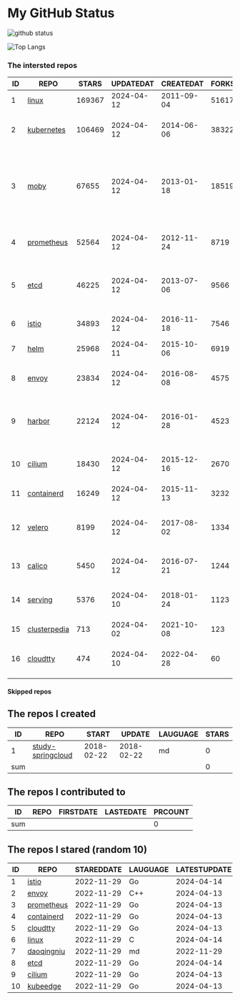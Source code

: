 # My GitHub Status

<img src="https://github-readme-stats-1.yihong0618.vercel.app/api?username=daoqingniu&show_icons=true&&&hide_title=true&count_private=true" alt="github status" />

![Top Langs](https://github-readme-stats-1.yihong0618.vercel.app/api/top-langs/?username=daoqingniu&layout=compact)

<!--START_SECTION:github_repos-->
### The intersted repos
| ID |                              REPO                               | STARS  | UPDATEDAT  | CREATEDAT  | FORKSCOUNT |                                                DESCRIPTIONS                                                |
|----|-----------------------------------------------------------------|--------|------------|------------|------------|------------------------------------------------------------------------------------------------------------|
|  1 | [linux](https://github.com/torvalds/linux)                      | 169367 | 2024-04-12 | 2011-09-04 |      51617 | Linux kernel source tree                                                                                   |
|  2 | [kubernetes](https://github.com/kubernetes/kubernetes)          | 106469 | 2024-04-12 | 2014-06-06 |      38322 | Production-Grade Container Scheduling and Management                                                       |
|  3 | [moby](https://github.com/moby/moby)                            |  67655 | 2024-04-12 | 2013-01-18 |      18519 | The Moby Project - a collaborative project for the container ecosystem to assemble container-based systems |
|  4 | [prometheus](https://github.com/prometheus/prometheus)          |  52564 | 2024-04-12 | 2012-11-24 |       8719 | The Prometheus monitoring system and time series database.                                                 |
|  5 | [etcd](https://github.com/etcd-io/etcd)                         |  46225 | 2024-04-12 | 2013-07-06 |       9566 | Distributed reliable key-value store for the most critical data of a distributed system                    |
|  6 | [istio](https://github.com/istio/istio)                         |  34893 | 2024-04-12 | 2016-11-18 |       7546 | Connect, secure, control, and observe services.                                                            |
|  7 | [helm](https://github.com/helm/helm)                            |  25968 | 2024-04-11 | 2015-10-06 |       6919 | The Kubernetes Package Manager                                                                             |
|  8 | [envoy](https://github.com/envoyproxy/envoy)                    |  23834 | 2024-04-12 | 2016-08-08 |       4575 | Cloud-native high-performance edge/middle/service proxy                                                    |
|  9 | [harbor](https://github.com/goharbor/harbor)                    |  22124 | 2024-04-12 | 2016-01-28 |       4523 | An open source trusted cloud native registry project that stores, signs, and scans content.                |
| 10 | [cilium](https://github.com/cilium/cilium)                      |  18430 | 2024-04-12 | 2015-12-16 |       2670 | eBPF-based Networking, Security, and Observability                                                         |
| 11 | [containerd](https://github.com/containerd/containerd)          |  16249 | 2024-04-12 | 2015-11-13 |       3232 | An open and reliable container runtime                                                                     |
| 12 | [velero](https://github.com/vmware-tanzu/velero)                |   8199 | 2024-04-12 | 2017-08-02 |       1334 | Backup and migrate Kubernetes applications and their persistent volumes                                    |
| 13 | [calico](https://github.com/projectcalico/calico)               |   5450 | 2024-04-12 | 2016-07-21 |       1244 | Cloud native networking and network security                                                               |
| 14 | [serving](https://github.com/knative/serving)                   |   5376 | 2024-04-10 | 2018-01-24 |       1123 | Kubernetes-based, scale-to-zero, request-driven compute                                                    |
| 15 | [clusterpedia](https://github.com/clusterpedia-io/clusterpedia) |    713 | 2024-04-02 | 2021-10-08 |        123 | The Encyclopedia of Kubernetes clusters                                                                    |
| 16 | [cloudtty](https://github.com/cloudtty/cloudtty)                |    474 | 2024-04-10 | 2022-04-28 |         60 | A Friendly Kubernetes CloudShell (Web Terminal) !                                                          |



#### Skipped repos
<!--END_SECTION:github_repos-->

<!--START_SECTION:my_github-->
## The repos I created
| ID  |                                 REPO                                 |   START    |   UPDATE   | LAUGUAGE | STARS |
|-----|----------------------------------------------------------------------|------------|------------|----------|-------|
|   1 | [study-springcloud](https://github.com/daoqingniu/study-springcloud) | 2018-02-22 | 2018-02-22 | md       |     0 |
| sum |                                                                      |            |            |          |     0 |

## The repos I contributed to
| ID  | REPO | FIRSTDATE | LASTEDATE | PRCOUNT |
|-----|------|-----------|-----------|---------|
| sum |      |           |           |       0 |

## The repos I stared (random 10)
| ID |                          REPO                          | STAREDDATE | LAUGUAGE | LATESTUPDATE |
|----|--------------------------------------------------------|------------|----------|--------------|
|  1 | [istio](https://github.com/istio/istio)                | 2022-11-29 | Go       | 2024-04-14   |
|  2 | [envoy](https://github.com/envoyproxy/envoy)           | 2022-11-29 | C++      | 2024-04-13   |
|  3 | [prometheus](https://github.com/prometheus/prometheus) | 2022-11-29 | Go       | 2024-04-13   |
|  4 | [containerd](https://github.com/containerd/containerd) | 2022-11-29 | Go       | 2024-04-13   |
|  5 | [cloudtty](https://github.com/cloudtty/cloudtty)       | 2022-11-29 | Go       | 2024-04-13   |
|  6 | [linux](https://github.com/torvalds/linux)             | 2022-11-29 | C        | 2024-04-14   |
|  7 | [daoqingniu](https://github.com/daoqingniu/daoqingniu) | 2022-11-29 | md       | 2022-11-29   |
|  8 | [etcd](https://github.com/etcd-io/etcd)                | 2022-11-29 | Go       | 2024-04-14   |
|  9 | [cilium](https://github.com/cilium/cilium)             | 2022-11-29 | Go       | 2024-04-13   |
| 10 | [kubeedge](https://github.com/kubeedge/kubeedge)       | 2022-11-29 | Go       | 2024-04-13   |

<!--END_SECTION:my_github-->
